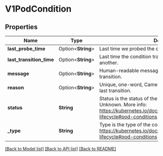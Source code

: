 # V1PodCondition

## Properties

Name | Type | Description | Notes
------------ | ------------- | ------------- | -------------
**last_probe_time** | Option<**String**> | Last time we probed the condition. | [optional]
**last_transition_time** | Option<**String**> | Last time the condition transitioned from one status to another. | [optional]
**message** | Option<**String**> | Human-readable message indicating details about last transition. | [optional]
**reason** | Option<**String**> | Unique, one-word, CamelCase reason for the condition's last transition. | [optional]
**status** | **String** | Status is the status of the condition. Can be True, False, Unknown. More info: https://kubernetes.io/docs/concepts/workloads/pods/pod-lifecycle#pod-conditions | 
**_type** | **String** | Type is the type of the condition. More info: https://kubernetes.io/docs/concepts/workloads/pods/pod-lifecycle#pod-conditions | 

[[Back to Model list]](../README.md#documentation-for-models) [[Back to API list]](../README.md#documentation-for-api-endpoints) [[Back to README]](../README.md)


